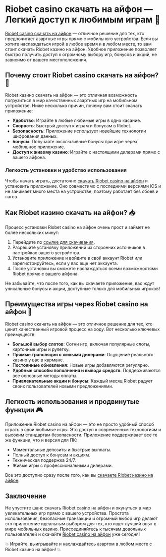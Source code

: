 # Riobet casino скачать на айфон — Легкий доступ к любимым играм 🎰

[Riobet casino скачать на айфон](https://brandplay.link/dtx89f2L) — отличное решение для тех, кто предпочитает азартные игры прямо с мобильного устройства. Если вы хотите наслаждаться игрой в любое время и в любом месте, то вам стоит скачать Riobet казино на айфон. Удобное приложение позволяет быстро получить доступ к огромному выбору игр, бонусов и акций, не зависимо от вашего местоположения.

## Почему стоит Riobet casino скачать на айфон? 📱

Riobet казино скачать на айфон — это отличная возможность погрузиться в мир качественных азартных игр на мобильном устройстве. Ниже несколько причин, почему вам стоит скачать приложение:

- **Удобство**: Играйте в любые любимые игры в одно касание.
- **Скорость**: Быстрый доступ к играм и бонусам в Riobet.
- **Безопасность**: Приложение использует новейшие технологии шифрования данных.
- **Бонусы**: Получайте эксклюзивные бонусы при игре через мобильное приложение.
- **Доступ к живому казино**: Играйте с настоящими дилерами прямо с вашего айфона.

### Легкость установки и удобство использования

Чтобы начать играть, достаточно [скачать Riobet casino на айфон](https://brandplay.link/dtx89f2L) и установить приложение. Оно совместимо с последними версиями iOS и не занимает много места на устройстве, поэтому работает без сбоев и лагов.

## Как Riobet казино скачать на айфон? 📥

Процесс установки Riobet casino на айфон очень прост и займет не более нескольких минут:

1. Перейдите по [ссылке для скачивания](https://brandplay.link/dtx89f2L).
2. Разрешите установку приложений из сторонних источников в настройках вашего устройства.
3. Установите приложение и войдите в свой аккаунт Riobet или зарегистрируйтесь, если у вас еще нет аккаунта.
4. После установки вы сможете наслаждаться всеми возможностями Riobet прямо с вашего айфона.

Не забывайте, что после того, как вы скачаете приложение, вас ждут уникальные бонусы и акции, доступные только для мобильных игроков!

## Преимущества игры через Riobet casino на айфон 🎲

Riobet casino скачать на айфон — это отличное решение для тех, кто ценит качественный игровой процесс на ходу. Вот несколько ключевых преимуществ:

- **Большой выбор слотов**: Сотни игр, включая популярные слоты, карточные игры и рулетку.
- **Прямые трансляции с живыми дилерами**: Ощущение реального казино у вас в кармане.
- **Постоянные обновления**: Новые игры добавляются регулярно.
- **Удобные способы пополнения и вывода средств**: Поддерживаются все основные методы оплаты.
- **Привлекательные акции и бонусы**: Каждый месяц Riobet радует своих пользователей новыми предложениями.

## Легкость использования и продвинутые функции 🎮

Приложение Riobet casino на айфон — это не просто удобный способ играть в свои любимые игры. Это доступ к современным технологиям и высоким стандартам безопасности. Приложение поддерживает все те же функции, что и версия для ПК:

- Моментальные депозиты и быстрые выплаты.
- Полный доступ к бонусам и акциям.
- Техническая поддержка 24/7.
- Живые игры с профессиональными дилерами.

Все это доступно сразу после того, как вы [скачаете Riobet казино на айфон](https://brandplay.link/dtx89f2L).

## Заключение

Не упустите шанс скачать Riobet casino на айфон и окунуться в мир увлекательных игр прямо с вашего устройства. Простота использования, безопасные транзакции и огромный выбор игр делают это приложение идеальным выбором для тех, кто ищет лучший опыт в мире мобильных казино. Присоединяйтесь к тысячам довольных пользователей и скачайте [Riobet casino на айфон](https://brandplay.link/dtx89f2L) уже сегодня!

💥 Играйте, выигрывайте и наслаждайтесь азартом в любом месте с Riobet казино на айфон! 💥
